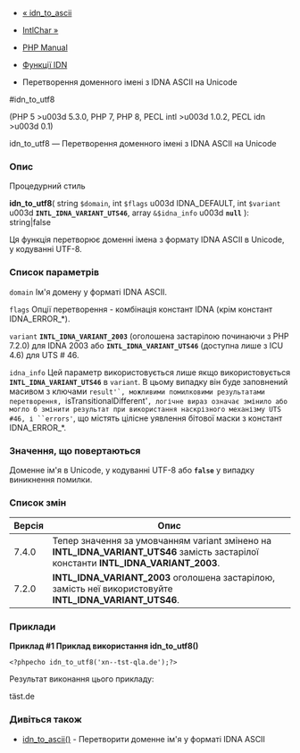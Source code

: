 - [« idn_to_ascii](function.idn-to-ascii.md)
- [IntlChar »](class.intlchar.md)

- [PHP Manual](index.md)
- [Функції IDN](ref.intl.idn.md)
- Перетворення доменного імені з IDNA ASCII на Unicode

#idn_to_utf8

(PHP 5 \>u003d 5.3.0, PHP 7, PHP 8, PECL intl \>u003d 1.0.2, PECL idn \>u003d 0.1)

idn_to_utf8 — Перетворення доменного імені з IDNA ASCII на Unicode

### Опис

Процедурний стиль

**idn_to_utf8**(
string `$domain`,
int `$flags` u003d IDNA_DEFAULT,
int `$variant` u003d **`INTL_IDNA_VARIANT_UTS46`**,
array `&$idna_info` u003d **`null`**
): string\|false

Ця функція перетворює доменні імена з формату IDNA ASCII в Unicode,
у кодуванні UTF-8.

### Список параметрів

`domain`
Ім'я домену у форматі IDNA ASCII.

`flags`
Опції перетворення - комбінація констант IDNA (крім констант
IDNA_ERROR\_\*).

`variant`
**`INTL_IDNA_VARIANT_2003`** (оголошена застарілою починаючи з PHP 7.2.0)
для IDNA 2003 або **`INTL_IDNA_VARIANT_UTS46`** (доступна лише з ICU
4.6) для UTS # 46.

`idna_info`
Цей параметр використовується лише якщо використовується
**`INTL_IDNA_VARIANT_UTS46`** в `variant`. В цьому випадку він буде
заповнений масивом з ключами ``result'`, можливими помилковими
результатами перетворення, ``isTransitionalDifferent'`, логічне
вираз означає змінило або могло б змінити результат при
використання наскрізного механізму UTS #46, і ``errors'`, що містять
цілісне уявлення бітової маски з констант IDNA_ERROR\_\*.

### Значення, що повертаються

Доменне ім'я в Unicode, у кодуванні UTF-8 або **`false`** у випадку
виникнення помилки.

### Список змін

| Версія | Опис                                                                                                                                 |
| ------ | ------------------------------------------------------------------------------------------------------------------------------------ |
| 7.4.0  | Тепер значення за умовчанням variant змінено на **INTL_IDNA_VARIANT_UTS46** замість застарілої константи **INTL_IDNA_VARIANT_2003**. |
| 7.2.0  | **INTL_IDNA_VARIANT_2003** оголошена застарілою, замість неї використовуйте **INTL_IDNA_VARIANT_UTS46**.                             |

### Приклади

**Приклад #1 Приклад використання **idn_to_utf8()****

` <?phpecho idn_to_utf8('xn--tst-qla.de');?> `

Результат виконання цього прикладу:

täst.de

### Дивіться також

- [idn_to_ascii()](function.idn-to-ascii.md) - Перетворити
доменне ім'я у форматі IDNA ASCII
